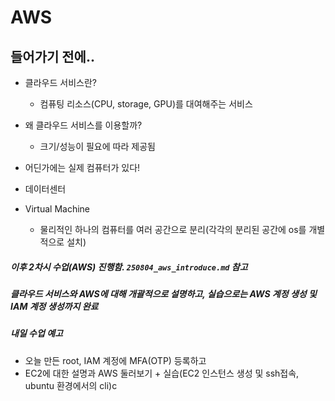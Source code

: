 # AWS



## 들어가기 전에..

- 클라우드 서비스란?
  - 컴퓨팅 리소스(CPU, storage, GPU)를 대여해주는 서비스
- 왜 클라우드 서비스를 이용할까?
  - 크기/성능이 필요에 따라 제공됨



- 어딘가에는 실제 컴퓨터가 있다!
- 데이터센터



- Virtual Machine
  - 물리적인 하나의 컴퓨터를 여러 공간으로 분리(각각의 분리된 공간에 os를 개별적으로 설치)



##### 이후 2차시 수업(AWS) 진행함. `250804_aws_introduce.md` 참고

##### 클라우드 서비스와 AWS에 대해 개괄적으로 설명하고, 실습으로는 AWS 계정 생성 및 IAM 계정 생성까지 완료

##### 내일 수업 예고

- 오늘 만든 root, IAM 계정에 MFA(OTP) 등록하고
- EC2에 대한 설명과 AWS 둘러보기 + 실습(EC2 인스턴스 생성 및 ssh접속, ubuntu 환경에서의 cli)c